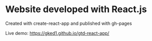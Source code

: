 # Website developed with React.js
Created with create-react-app and published with gh-pages 

Live demo:
https://gked1.github.io/gtd-react-app/
